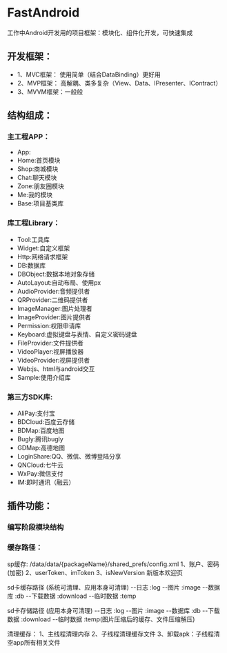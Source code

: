 # FastAndroid
工作中Android开发用的项目框架：模块化、组件化开发，可快速集成

## 开发框架：
- 1、MVC框架： 使用简单（结合DataBinding）更好用
- 2、MVP框架： 高解耦、类多复杂（View、Data、IPresenter、IContract）
- 3、MVVM框架：一般般

## 结构组成：
### 主工程APP：
  * App:
  * Home:首页模块
  * Shop:商城模块
  * Chat:聊天模块
  * Zone:朋友圈模块
  * Me:我的模块
  * Base:项目基类库
  
### 库工程Library：
  * Tool:工具库
  * Widget:自定义框架
  * Http:网络请求框架
  * DB:数据库
  * DBObject:数据本地对象存储
  * AutoLayout:自动布局、使用px
  * AudioProvider:音频提供者
  * QRProvider:二维码提供者
  * ImageManager:图片处理者
  * ImageProvider:图片提供者
  * Permission:权限申请库
  * Keyboard:虚拟键盘与表情、自定义密码键盘
  * FileProvider:文件提供者
  * VideoPlayer:视屏播放器
  * VideoProvider:视屏提供者
  * Web:js、html与android交互
  * Sample:使用介绍库
  
### 第三方SDK库:
  * AliPay:支付宝
  * BDCloud:百度云存储
  * BDMap:百度地图
  * Bugly:腾讯bugly
  * GDMap:高德地图
  * LoginShare:QQ、微信、微博登陆分享
  * QNCloud:七牛云
  * WxPay:微信支付
  * IM:即时通讯（融云）

## 插件功能：

### 编写阶段模块结构

### 缓存路径：
sp缓存: /data/data/{packageName}/shared_prefs/config.xml
        1、账户、密码(加密)
        2、userToken、imToken
        3、isNewVersion 新版本欢迎页

sd卡缓存路径 (系统可清理、应用本身可清理)
--日志     :log
--图片     :image
--数据库    :db
--下载数据  :download
--临时数据  :temp

sd卡存储路径 (应用本身可清理)
--日志     :log
--图片     :image
--数据库    :db
--下载数据  :download
--临时数据  :temp(图片压缩后的缓存、文件压缩解压)

清理缓存：
1、主线程清理内存
2、子线程清理缓存文件
3、卸载apk：子线程清空app所有相关文件
